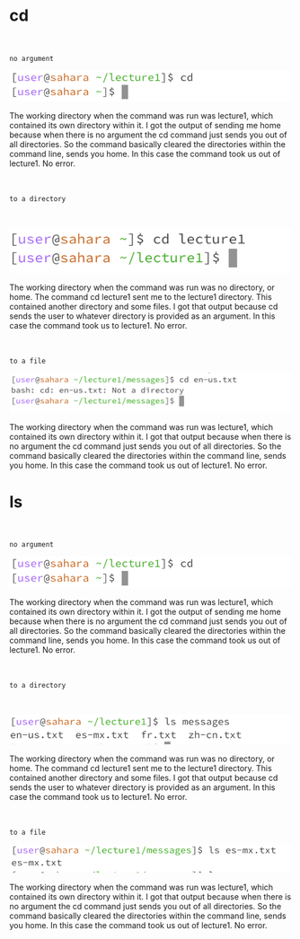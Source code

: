 # **cd**
<br>

`no argument`

![Image](https://github.com/riasinghania/cse15l-lab-reports/blob/main/Screen%20Shot%202024-01-10%20at%203.33.31%20PM.png?raw=true)

The working directory when the command was run was lecture1, which contained its own directory within it. 
I got the output of sending me home because when there is no argument the cd command just sends you out of all directories. So the command basically cleared the directories within the command line, sends you home. In this case the command took us out of lecture1. 
No error. 

<br>

`to a directory`

<br>

![Image](https://github.com/riasinghania/cse15l-lab-reports/blob/main/Screen%20Shot%202024-01-10%20at%203.27.07%20PM.png?raw=true)

The working directory when the command was run was no directory, or home. The command cd lecture1 sent me to the lecture1 directory. This contained another directory and some files. I got that output because cd sends the user to whatever directory is provided as an argument. In this case the command took us to lecture1. No error.

<br>

`to a file`

![Image](https://github.com/riasinghania/cse15l-lab-reports/blob/main/Screen%20Shot%202024-01-10%20at%203.39.44%20PM.png?raw=true)

The working directory when the command was run was lecture1, which contained its own directory within it. I got that output because when there is no argument the cd command just sends you out of all directories. So the command basically cleared the directories within the command line, sends you home. In this case the command took us out of lecture1. No error.

# **ls**
<br>

`no argument`

![Image](https://github.com/riasinghania/cse15l-lab-reports/blob/main/Screen%20Shot%202024-01-10%20at%203.33.31%20PM.png?raw=true)

The working directory when the command was run was lecture1, which contained its own directory within it. 
I got the output of sending me home because when there is no argument the cd command just sends you out of all directories. So the command basically cleared the directories within the command line, sends you home. In this case the command took us out of lecture1. 
No error. 

<br>

`to a directory`

<br>

![Image](https://github.com/riasinghania/cse15l-lab-reports/blob/main/Screen%20Shot%202024-01-11%20at%2011.06.35%20AM.png?raw=true)

The working directory when the command was run was no directory, or home. The command cd lecture1 sent me to the lecture1 directory. This contained another directory and some files. I got that output because cd sends the user to whatever directory is provided as an argument. In this case the command took us to lecture1. No error.

<br>

`to a file`

![Image](https://github.com/riasinghania/cse15l-lab-reports/blob/main/Screen%20Shot%202024-01-11%20at%2011.07.44%20AM.png?raw=true)

The working directory when the command was run was lecture1, which contained its own directory within it. I got that output because when there is no argument the cd command just sends you out of all directories. So the command basically cleared the directories within the command line, sends you home. In this case the command took us out of lecture1. No error.
